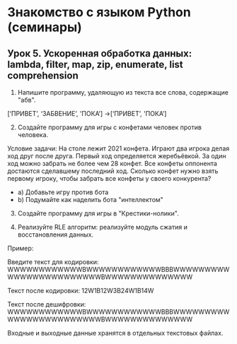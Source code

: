# Знакомство с языком Python (семинары)

## Урок 5. Ускоренная обработка данных: lambda, filter, map, zip, enumerate, list comprehension

1. Напишите программу, удаляющую из текста все слова, содержащие "абв".

[‘ПРИВЕТ’, ‘ЗАБВЕНИЕ’, 'ПОКА’] ->[‘ПРИВЕТ’, 'ПОКА’] 
 
2.	Создайте программу для игры с конфетами человек против человека.

Условие задачи: На столе лежит 2021 конфета. Играют два игрока делая ход друг после друга. Первый ход определяется жеребьёвкой. За один ход можно забрать не более чем 28 конфет. Все конфеты оппонента достаются сделавшему последний ход. Сколько конфет нужно взять первому игроку, чтобы забрать все конфеты у своего конкурента?

* a) Добавьте игру против бота
* b) Подумайте как наделить бота "интеллектом"

3.	Создайте программу для игры в "Крестики-нолики".

4.	Реализуйте RLE алгоритм: реализуйте модуль сжатия и восстановления данных.

Пример:

Введите текст для кодировки: WWWWWWWWWWWWBWWWWWWWWWWWWBBBWWWWWWWWWWWWWWWWWWWWWWWWBWWWWWWWWWWWWWW

Текст после кодировки: 12W1B12W3B24W1B14W

Текст после дешифровки: WWWWWWWWWWWWBWWWWWWWWWWWWBBBWWWWWWWWWWWWWWWWWWWWWWWWBWWWWWWWWWWWWWW

Входные и выходные данные хранятся в отдельных текстовых файлах.
